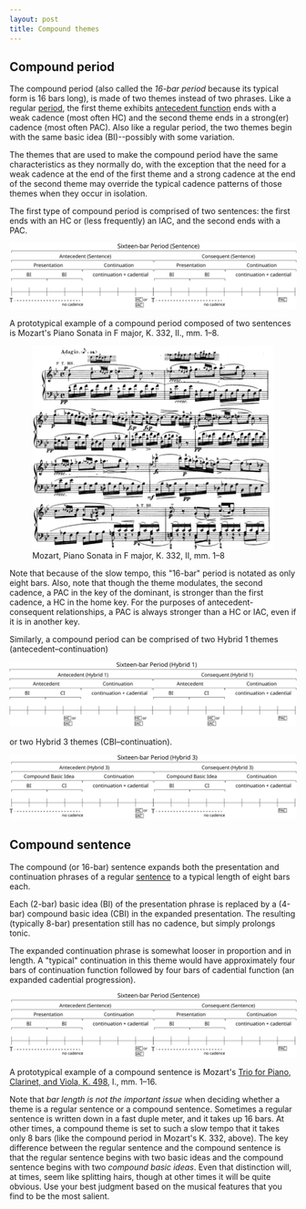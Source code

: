 ```yaml
---
layout: post
title: Compound themes
---
```

## Compound period ##

The compound period (also called the *16-bar period* because its typical form is 16 bars long), is made of two themes instead of two phrases. Like a regular [period](period.html), the first theme exhibits [antecedent function](themeFunctions.html#antecedent) ends with a weak cadence (most often HC) and the second theme ends in a strong(er) cadence (most often PAC). Also like a regular period, the two themes begin with the same basic idea (BI)--possibly with some variation.

The themes that are used to make the compound period have the same characteristics as they normally do, with the exception that the need for a weak cadence at the end of the first theme and a strong cadence at the end of the second theme may override the typical cadence patterns of those themes when they occur in isolation.

The first type of compound period is comprised of two sentences: the first ends with an HC or (less frequently) an IAC, and the second ends with a PAC.

<img src="Graphics/ClassicalThemes/16period-sent.svg" onerror="this.src='Graphics/ClassicalThemes/16period-sent.png'">

A prototypical example of a compound period composed of two sentences is Mozart's Piano Sonata in F major, K. 332, II., mm. 1–8. 

<figure>	
  <img src="/Graphics/form/k332-ii.png">
  <figcaption>Mozart, Piano Sonata in F major, K. 332, II, mm. 1–8 </figcaption>
</figure> 

Note that because of the slow tempo, this "16-bar" period is notated as only eight bars. Also, note that though the theme modulates, the second cadence, a PAC in the key of the dominant, is stronger than the first cadence, a HC in the home key. For the purposes of antecedent-consequent relationships, a PAC is always stronger than a HC or IAC, even if it is in another key.

Similarly, a compound period can be comprised of two Hybrid 1 themes (antecedent–continuation) 

<img src="Graphics/ClassicalThemes/16period-hybrid1.svg" onerror="this.src='Graphics/ClassicalThemes/16period-hybrid1.png'">

or two Hybrid 3 themes (CBI–continuation).

<img src="Graphics/ClassicalThemes/16period-hybrid3.svg" onerror="this.src='Graphics/ClassicalThemes/16period-hybrid3.png'">

## Compound sentence ##

The compound (or 16-bar) sentence expands both the presentation and continuation phrases of a regular [sentence](sentence.html) to a typical length of eight bars each. 

Each (2-bar) basic idea (BI) of the presentation phrase is replaced by a (4-bar) compound basic idea (CBI) in the expanded presentation. The resulting (typically 8-bar) presentation still has no cadence, but simply prolongs tonic.

The expanded continuation phrase is somewhat looser in proportion and in length. A "typical" continuation in this theme would have approximately four bars of continuation function followed by four bars of cadential function (an expanded cadential progression).

<img src="Graphics/ClassicalThemes/16period-sent.svg" onerror="this.src='Graphics/ClassicalThemes/16period-sent.png'">

A prototypical example of a compound sentence is Mozart's [Trio for Piano, Clarinet, and Viola, K. 498](http://erato.uvt.nl/files/imglnks/usimg/3/32/IMSLP65681-PMLP133432-Mozart_Werke_Breitkopf_Serie_17_KV498_Piano.pdf), I., mm. 1–16.

Note that *bar length is not the important issue* when deciding whether a theme is a regular sentence or a compound sentence. Sometimes a regular sentence is written down in a fast duple meter, and it takes up 16 bars. At other times, a compound theme is set to such a slow tempo that it takes only 8 bars (like the compound period in Mozart's K. 332, above). The key difference between the regular sentence and the compound sentence is that the regular sentence begins with two basic ideas and the compound sentence begins with two *compound basic ideas*. Even that distinction will, at times, seem like splitting hairs, though at other times it will be quite obvious. Use your best judgment based on the musical features that you find to be the most salient.
